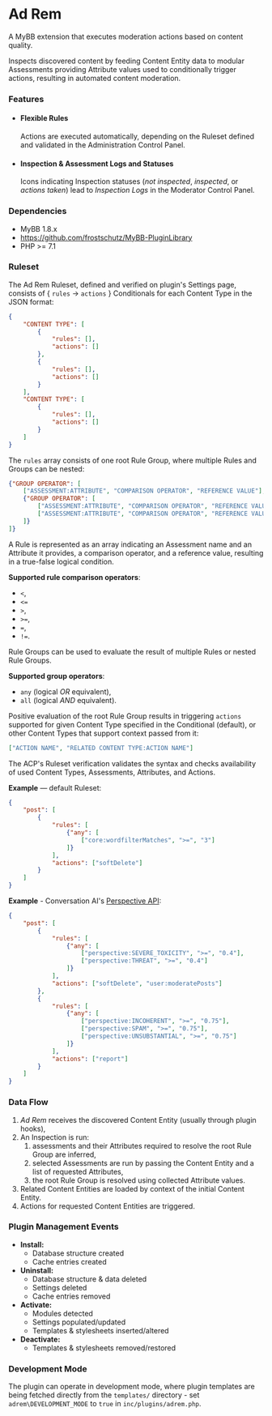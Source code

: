 # Ad Rem

A MyBB extension that executes moderation actions based on content quality.

Inspects discovered content by feeding Content Entity data to modular Assessments providing Attribute values used to conditionally trigger actions, resulting in automated content moderation.

### Features
- #### Flexible Rules
  Actions are executed automatically, depending on the Ruleset defined and validated in the Administration Control Panel.
- #### Inspection & Assessment Logs and Statuses
  Icons indicating Inspection statuses (_not inspected_, _inspected_, or _actions taken_) lead to _Inspection Logs_ in the Moderator Control Panel.

### Dependencies
- MyBB 1.8.x
- https://github.com/frostschutz/MyBB-PluginLibrary
- PHP >= 7.1

### Ruleset
The Ad Rem Ruleset, defined and verified on plugin's Settings page, consists of { `rules` → `actions` } Conditionals for each Content Type in the JSON format:

```json
{
    "CONTENT TYPE": [
        {
            "rules": [],
            "actions": []
        },
        {
            "rules": [],
            "actions": []
        }
    ],
    "CONTENT TYPE": [
        {
            "rules": [],
            "actions": []
        }
    ]
}
```

The `rules` array consists of one root Rule Group, where multiple Rules and Groups can be nested:
```json
{"GROUP OPERATOR": [
    ["ASSESSMENT:ATTRIBUTE", "COMPARISON OPERATOR", "REFERENCE VALUE"],
    {"GROUP OPERATOR": [
        ["ASSESSMENT:ATTRIBUTE", "COMPARISON OPERATOR", "REFERENCE VALUE"],
        ["ASSESSMENT:ATTRIBUTE", "COMPARISON OPERATOR", "REFERENCE VALUE"]
    ]}
]}
```

A Rule is represented as an array indicating an Assessment name and an Attribute it provides, a comparison operator, and a reference value, resulting in a true-false logical condition.

**Supported rule comparison operators**:
- `<`,
- `<=`
- `>`,
- `>=`,
- `=`,
- `!=`.

Rule Groups can be used to evaluate the result of multiple Rules or nested Rule Groups.

**Supported group operators**:
- `any` (logical *OR* equivalent),
- `all` (logical *AND* equivalent).

Positive evaluation of the root Rule Group results in triggering `actions` supported for given Content Type specified in the Conditional (default), or other Content Types that support context passed from it:
```json
["ACTION NAME", "RELATED CONTENT TYPE:ACTION NAME"]
```


The ACP's Ruleset verification validates the syntax and checks availability of used Content Types, Assessments, Attributes, and Actions.

**Example** &mdash; default Ruleset:
```json
{
    "post": [
        {
            "rules": [
                {"any": [
                    ["core:wordfilterMatches", ">=", "3"]
                ]}
            ],
            "actions": ["softDelete"]
        }
    ]
}
```
**Example** - Conversation AI's [Perspective API](https://github.com/conversationai/perspectiveapi):
```json
{
    "post": [
        {
            "rules": [
                {"any": [
                    ["perspective:SEVERE_TOXICITY", ">=", "0.4"],
                    ["perspective:THREAT", ">=", "0.4"]
                ]}
            ],
            "actions": ["softDelete", "user:moderatePosts"]
        },
        {
            "rules": [
                {"any": [
                    ["perspective:INCOHERENT", ">=", "0.75"],
                    ["perspective:SPAM", ">=", "0.75"],
                    ["perspective:UNSUBSTANTIAL", ">=", "0.75"]
                ]}
            ],
            "actions": ["report"]
        }
    ]
}
```

### Data Flow
1. *Ad Rem* receives the discovered Content Entity (usually through plugin hooks),
2. An Inspection is run:
   1. assessments and their Attributes required to resolve the root Rule Group are inferred,
   2. selected Assessments are run by passing the Content Entity and a list of requested Attributes,
   3. the root Rule Group is resolved using collected Attribute values.
3. Related Content Entities are loaded by context of the initial Content Entity.
4. Actions for requested Content Entities are triggered.

### Plugin Management Events
- **Install:**
  - Database structure created
  - Cache entries created
- **Uninstall:**
  - Database structure & data deleted
  - Settings deleted
  - Cache entries removed
- **Activate:**
  - Modules detected
  - Settings populated/updated
  - Templates & stylesheets inserted/altered
- **Deactivate:**
  - Templates & stylesheets removed/restored

### Development Mode
The plugin can operate in development mode, where plugin templates are being fetched directly from the `templates/` directory - set `adrem\DEVELOPMENT_MODE` to `true` in `inc/plugins/adrem.php`.
